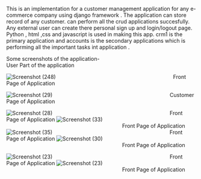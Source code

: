 
This is an implementation for a customer management application for any e-commerce company using django framework .
The application can store record of any customer. can perform all the crud applications succesfully.
Any external user can create there personal sign up and login/logout page. 
Python , html ,css and javascript is used in making this app.
crm1 is the primary application and accounts is the secondary applications which is performing all the 
important tasks int application .

Some screenshots of the application-<br/>
User Part of the application

![Screenshot (248)](https://user-images.githubusercontent.com/51224796/91654440-5513b300-eac6-11ea-870d-217536017f18.png)
    &emsp;&emsp;&emsp;&emsp;&emsp;&emsp;&emsp;&emsp;&emsp;&emsp;&emsp;&emsp;&emsp;&emsp;&emsp;&emsp;&emsp;&emsp;&emsp;&emsp;&emsp;&emsp;Front Page of Application
                        
 ![Screenshot (29)](https://user-images.githubusercontent.com/51224796/100520237-c5fc6100-31c2-11eb-8bdc-ff7193e363c6.png)
   &emsp;&emsp;&emsp;&emsp;&emsp;&emsp;&emsp;&emsp;&emsp;&emsp;&emsp;&emsp;&emsp;&emsp;&emsp;&emsp;&emsp;&emsp;&emsp;&emsp;&emsp;&emsp;Customer Page of Application
   
  
![Screenshot (28)](https://user-images.githubusercontent.com/51224796/100520154-5b4b2580-31c2-11eb-92b6-c42a6c05bbd3.png)
&emsp;&emsp;&emsp;&emsp;&emsp;&emsp;&emsp;&emsp;&emsp;&emsp;&emsp;&emsp;&emsp;&emsp;&emsp;&emsp;&emsp;&emsp;&emsp;&emsp;&emsp;&emsp;Front Page of Application
![Screenshot (33)](https://user-images.githubusercontent.com/51224796/100520157-5dad7f80-31c2-11eb-81c0-3833e783503c.png)
&emsp;&emsp;&emsp;&emsp;&emsp;&emsp;&emsp;&emsp;&emsp;&emsp;&emsp;&emsp;&emsp;&emsp;&emsp;&emsp;&emsp;&emsp;&emsp;&emsp;&emsp;&emsp;Front Page of Application
![Screenshot (35)](https://user-images.githubusercontent.com/51224796/100520160-600fd980-31c2-11eb-9070-45ab7f500a31.png)
&emsp;&emsp;&emsp;&emsp;&emsp;&emsp;&emsp;&emsp;&emsp;&emsp;&emsp;&emsp;&emsp;&emsp;&emsp;&emsp;&emsp;&emsp;&emsp;&emsp;&emsp;&emsp;Front Page of Application
![Screenshot (30)](https://user-images.githubusercontent.com/51224796/100520165-63a36080-31c2-11eb-90f2-1513a1d88d4c.png)
&emsp;&emsp;&emsp;&emsp;&emsp;&emsp;&emsp;&emsp;&emsp;&emsp;&emsp;&emsp;&emsp;&emsp;&emsp;&emsp;&emsp;&emsp;&emsp;&emsp;&emsp;&emsp;Front Page of Application
                        
![Screenshot (23)](https://user-images.githubusercontent.com/51224796/100520141-4e2e3680-31c2-11eb-8c43-a2744006e6fb.png)
&emsp;&emsp;&emsp;&emsp;&emsp;&emsp;&emsp;&emsp;&emsp;&emsp;&emsp;&emsp;&emsp;&emsp;&emsp;&emsp;&emsp;&emsp;&emsp;&emsp;&emsp;&emsp;Front Page of Application
![Screenshot (23)](https://user-images.githubusercontent.com/51224796/100520144-52f2ea80-31c2-11eb-8ad2-bdb17d33ce35.png)
&emsp;&emsp;&emsp;&emsp;&emsp;&emsp;&emsp;&emsp;&emsp;&emsp;&emsp;&emsp;&emsp;&emsp;&emsp;&emsp;&emsp;&emsp;&emsp;&emsp;&emsp;&emsp;Front Page of Application

<br/><br/>

